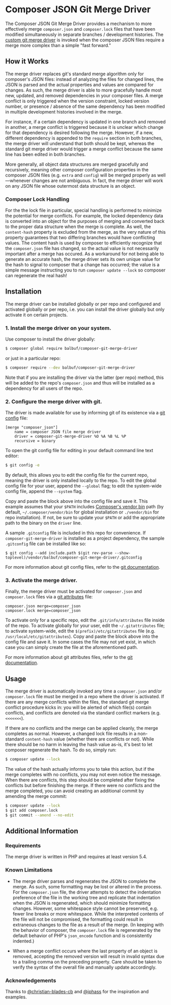 # Composer JSON Git Merge Driver

The Composer JSON Git Merge Driver provides a mechanism to more effectively merge
`composer.json` and `composer.lock` files that have been modified simultaneously
in separate branches / development histories. The [custom git merge driver][merge driver]
is invoked when the composer JSON files require a merge more complex than a
simple "fast forward."

## How it Works

The merge driver replaces git's standard merge algorithm only for composer's JSON files:
instead of analyzing the files for changed lines, the JSON is parsed and the actual properties
and values are compared for changes. As such, the merge driver is able to more gracefully
handle most new, updated, and removed dependencies in your composer files. A merge conflict
is only triggered when the version constraint, locked version number, or presence / absence
of the same dependency has been modified in multiple development histories involved in the
merge.

For instance, if a certain dependency is updated in one branch and removed in another,
a merge conflict is triggered because it is unclear which change for that dependency is
desired following the merge. However, if a new, different dependency is appended to the
`require` section in both branches, the merge driver will understand that both should
be kept, whereas the standard git merge driver would trigger a merge conflict because
the same line has been edited in both branches.

More generally, all object data structures are merged gracefully and recursively, meaning
other composer configuration properties in the composer JSON files (e.g. `extra` and
`config`) will be merged properly as well&mdash;whenever changes are not ambiguous. In fact,
the merge driver will work on any JSON file whose outermost data structure is an object.

### Composer Lock Handling

For the the lock file in particular, special handling is performed to minimize the potential
for merge conflicts. For example, the locked dependency data is converted into an object
for the purposes of merging and converted back to the proper data structure when the merge
is complete. As well, the `content-hash` property is excluded from the merge, as the very
nature of this property guarantees that two differing branches would have conflicting values.
The content hash is used by composer to efficiently recognize that the `composer.json` file
has changed, so the actual value is not necessarily important after a merge has occured.
As a workaround for not being able to generate an accurate hash, the merge driver sets its
own unique value for the hash to signal to composer that a change has occurred; the value is
a simple message instructing you to run `composer update --lock` so composer can regenerate
the real hash!

[merge driver]: https://git-scm.com/docs/gitattributes#_defining_a_custom_merge_driver

## Installation

The merge driver can be installed globally or per repo and configured and activated globally or per repo,
i.e. you can install the driver globally but only activate it on certain projects.

### 1. Install the merge driver on your system.

Use composer to install the driver globally:

```sh
$ composer global require balbuf/composer-git-merge-driver
```

or just in a particular repo:

```sh
$ composer require --dev balbuf/composer-git-merge-driver
```

Note that if you are installing the driver via the latter (per repo) method, this will be added
to the repo's `composer.json` and thus will be installed as a dependency for all users of the repo.

### 2. Configure the merge driver with git.

The driver is made available for use by informing git of its existence via a [git config][git config] file:

```
[merge "composer_json"]
    name = composer JSON file merge driver
    driver = composer-git-merge-driver %O %A %B %L %P
    recursive = binary
```

To open the git config file for editing in your default command line text editor:

```sh
$ git config -e
```

By default, this allows you to edit the config file for the current repo, meaning the driver
is only installed locally to the repo. To edit the global config file for your user, append the
`--global` flag; to edit the system-wide config file, append the `--system` flag.

Copy and paste the block above into the config file and save it. This example assumes that your `$PATH`
includes [Composer's vendor bin][vendor bin] path (by default, `~/.composer/vendor/bin` for global
installation or `./vendor/bin` for repo installation). If not, be sure to update your `$PATH` or
add the appropriate path to the binary on the `driver` line.

A sample `.gitconfig` file is included in this repo for convenience. If `composer-git-merge-driver` is 
installed as a project dependency, the sample `.gitconfig` file can be installed like so:
```
$ git config --add include.path $(git rev-parse --show-toplevel)/vendor/balbuf/composer-git-merge-driver/.gitconfig
```

For more information about git config files, refer to the [git documentation][git config].

[git config]: https://git-scm.com/docs/git-config
[vendor bin]: https://getcomposer.org/doc/articles/vendor-binaries.md#can-vendor-binaries-be-installed-somewhere-other-than-vendor-bin-

### 3. Activate the merge driver.

Finally, the merge driver must be activated for `composer.json` and `composer.lock` files via
a [git attributes][git attributes] file:

```
composer.json merge=composer_json
composer.lock merge=composer_json
```

To activate only for a specific repo, edit the `.git/info/attributes` file inside of the repo.
To activate globally for your user, edit the `~/.gitattributes` file; to activate system-wide,
edit the `$(prefix)/etc/gitattributes` file (e.g. `/usr/local/etc/gitattributes`). Copy and
paste the block above into the config file and save it. In some cases the file may not yet exist,
in which case you can simply create the file at the aforementioned path.

For more information about git attributes files, refer to the [git documentation][git attributes].

[git attributes]: https://git-scm.com/docs/gitattributes

## Usage

The merge driver is automatically invoked any time a `composer.json` and/or `composer.lock` file
must be merged in a repo where the driver is activated. If there are any merge conflicts within
the files, the standard git merge conflict procedure kicks in: you will be alerted of which file(s)
contain conflicts, and conflicts are denoted via the standard conflict markers (e.g. `<<<<<<<`).

If there are no conflicts and the merge can be applied cleanly, the merge completes as normal.
However, a changed lock file results in a non-standard `content-hash` value (whether there are
conflicts or not). While there should be no harm in leaving the hash value as-is, it's best to
let composer regenerate the hash. To do so, simply run:

```sh
$ composer update --lock
```

The value of the hash actually informs you to take this action, but if the merge completes with
no conflicts, you may not even notice the message. When there are conflicts, this step should
be completed after fixing the conflicts but before finishing the merge. If there were no conflicts
and the merge completed, you can avoid creating an additional commit by amending the merge commit:

```sh
$ composer update --lock
$ git add composer.lock
$ git commit --amend --no-edit
```

## Additional Information

### Requirements

The merge driver is written in PHP and requires at least version 5.4.

### Known Limitations

- The merge driver parses and regenerates the JSON to complete the merge. As such, some formatting
may be lost or altered in the process. For the `composer.json` file, the driver attempts to detect
the indentation preference of the file in the working tree and replicate that indentation when
the JSON is regenerated, which should minimize formatting changes. However, some whitespace style
cannot be preserved, e.g. fewer line breaks or more whitespace. While the interpreted contents
of the file will not be compromised, the formatting could result in extraneous changes to the file
as a result of the merge. (In keeping with the behavior of composer, the `composer.lock` file is
regenerated by the default behavior of PHP's `json_encode` function and is consistently indented.)

- When a merge conflict occurs where the last property of an object is removed, accepting the removed
version will result in invalid syntax due to a trailing comma on the preceding property. Care should
be taken to verify the syntax of the overall file and manually update accordingly.

### Acknowledgements

Thanks to [@christian-blades-cb](https://gist.github.com/christian-blades-cb/f75ec813f15393498b6c)
and [@jphass](https://gist.github.com/jphaas/ad7823b3469aac112a52) for the inspiration and examples.
